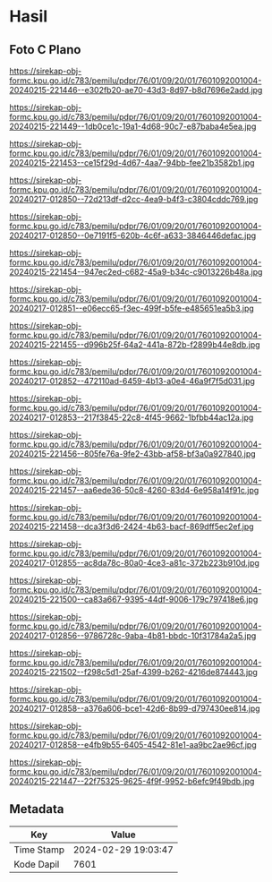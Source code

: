 # Hasil

## Foto C Plano

https://sirekap-obj-formc.kpu.go.id/c783/pemilu/pdpr/76/01/09/20/01/7601092001004-20240215-221446--e302fb20-ae70-43d3-8d97-b8d7696e2add.jpg

https://sirekap-obj-formc.kpu.go.id/c783/pemilu/pdpr/76/01/09/20/01/7601092001004-20240215-221449--1db0ce1c-19a1-4d68-90c7-e87baba4e5ea.jpg

https://sirekap-obj-formc.kpu.go.id/c783/pemilu/pdpr/76/01/09/20/01/7601092001004-20240215-221453--ce15f29d-4d67-4aa7-94bb-fee21b3582b1.jpg

https://sirekap-obj-formc.kpu.go.id/c783/pemilu/pdpr/76/01/09/20/01/7601092001004-20240217-012850--72d213df-d2cc-4ea9-b4f3-c3804cddc769.jpg

https://sirekap-obj-formc.kpu.go.id/c783/pemilu/pdpr/76/01/09/20/01/7601092001004-20240217-012850--0e7191f5-620b-4c6f-a633-3846446defac.jpg

https://sirekap-obj-formc.kpu.go.id/c783/pemilu/pdpr/76/01/09/20/01/7601092001004-20240215-221454--947ec2ed-c682-45a9-b34c-c9013226b48a.jpg

https://sirekap-obj-formc.kpu.go.id/c783/pemilu/pdpr/76/01/09/20/01/7601092001004-20240217-012851--e06ecc65-f3ec-499f-b5fe-e485651ea5b3.jpg

https://sirekap-obj-formc.kpu.go.id/c783/pemilu/pdpr/76/01/09/20/01/7601092001004-20240215-221455--d996b25f-64a2-441a-872b-f2899b44e8db.jpg

https://sirekap-obj-formc.kpu.go.id/c783/pemilu/pdpr/76/01/09/20/01/7601092001004-20240217-012852--472110ad-6459-4b13-a0e4-46a9f7f5d031.jpg

https://sirekap-obj-formc.kpu.go.id/c783/pemilu/pdpr/76/01/09/20/01/7601092001004-20240217-012853--217f3845-22c8-4f45-9662-1bfbb44ac12a.jpg

https://sirekap-obj-formc.kpu.go.id/c783/pemilu/pdpr/76/01/09/20/01/7601092001004-20240215-221456--805fe76a-9fe2-43bb-af58-bf3a0a927840.jpg

https://sirekap-obj-formc.kpu.go.id/c783/pemilu/pdpr/76/01/09/20/01/7601092001004-20240215-221457--aa6ede36-50c8-4260-83d4-6e958a14f91c.jpg

https://sirekap-obj-formc.kpu.go.id/c783/pemilu/pdpr/76/01/09/20/01/7601092001004-20240215-221458--dca3f3d6-2424-4b63-bacf-869dff5ec2ef.jpg

https://sirekap-obj-formc.kpu.go.id/c783/pemilu/pdpr/76/01/09/20/01/7601092001004-20240217-012855--ac8da78c-80a0-4ce3-a81c-372b223b910d.jpg

https://sirekap-obj-formc.kpu.go.id/c783/pemilu/pdpr/76/01/09/20/01/7601092001004-20240215-221500--ca83a667-9395-44df-9006-179c797418e6.jpg

https://sirekap-obj-formc.kpu.go.id/c783/pemilu/pdpr/76/01/09/20/01/7601092001004-20240217-012856--9786728c-9aba-4b81-bbdc-10f31784a2a5.jpg

https://sirekap-obj-formc.kpu.go.id/c783/pemilu/pdpr/76/01/09/20/01/7601092001004-20240215-221502--f298c5d1-25af-4399-b262-4216de874443.jpg

https://sirekap-obj-formc.kpu.go.id/c783/pemilu/pdpr/76/01/09/20/01/7601092001004-20240217-012858--a376a606-bce1-42d6-8b99-d797430ee814.jpg

https://sirekap-obj-formc.kpu.go.id/c783/pemilu/pdpr/76/01/09/20/01/7601092001004-20240217-012858--e4fb9b55-6405-4542-81e1-aa9bc2ae96cf.jpg

https://sirekap-obj-formc.kpu.go.id/c783/pemilu/pdpr/76/01/09/20/01/7601092001004-20240215-221447--22f75325-9625-4f9f-9952-b6efc9f49bdb.jpg


## Metadata

| Key        | Value               |
| ---------- | ------------------- |
| Time Stamp | 2024-02-29 19:03:47 |
| Kode Dapil | 7601                |



